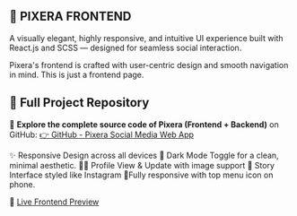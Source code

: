 ## 🧩 PIXERA FRONTEND
A visually elegant, highly responsive, and intuitive UI experience built with React.js and SCSS — designed for seamless social interaction.

Pixera's frontend is crafted with user-centric design and smooth navigation in mind. This is just a frontend page. 
## 🧩 Full Project Repository

🔗 **Explore the complete source code of Pixera (Frontend + Backend)** on GitHub: 
[👉 GitHub - Pixera Social Media Web App](https://github.com/Srishti024/SOCIALMEDIA)


✨ Responsive Design across all devices
🎨 Dark Mode Toggle for a clean, minimal aesthetic.
🧑‍💼 Profile View & Update with image support
🌟 Story Interface styled like Instagram
🌟Fully responsive with top menu icon on phone.


🔗 [Live Frontend Preview](https://pixera-frontend.vercel.app/)
